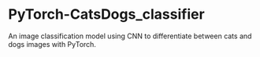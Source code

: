 # PyTorch-CatsDogs_classifier
An image classification model using CNN to differentiate between cats and dogs images with PyTorch.
